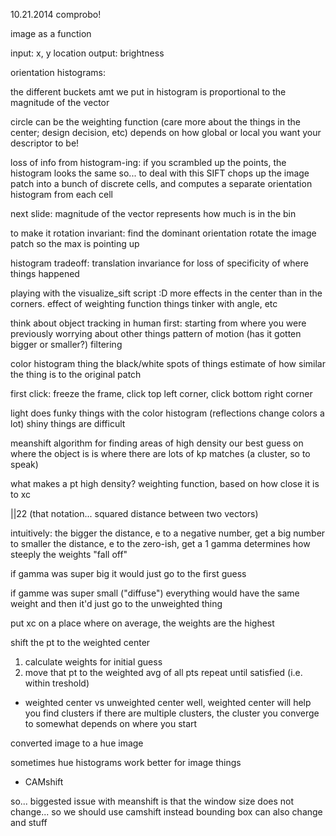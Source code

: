 10.21.2014
comprobo!

image as a function

input: x, y location
output: brightness

orientation histograms:

the different buckets
amt we put in histogram is proportional to the magnitude of the vector

circle can be the weighting function
(care more about the things in the center; design decision, etc)
depends on how global or local you want your descriptor to be!

loss of info from histogram-ing: if you scrambled up the points, the histogram looks the same
so... to deal with this SIFT chops up the image patch into a bunch of discrete cells, and computes a separate orientation histogram from each cell

next slide:
magnitude of the vector represents how much is in the bin

to make it rotation invariant:
find the dominant orientation
rotate the image patch so the max is pointing up


histogram tradeoff: 
translation invariance for loss of specificity of where things happened

playing with the visualize_sift script :D
    more effects in the center than in the corners. effect of weighting function things
    tinker with angle, etc



think about object tracking in human first:
    starting from where you were previously
    worrying about other things
    pattern of motion (has it gotten bigger or smaller?)
    filtering


color histogram thing
the black/white spots of things
estimate of how similar the thing is to the original patch

first click: freeze the frame, click top left corner, click bottom right corner


light does funky things with the color histogram (reflections change colors a lot)
shiny things are difficult

meanshift
algorithm for finding areas of high density
our best guess on where the object is is where there are lots of kp matches (a cluster, so to speak)

what makes a pt high density?
weighting function, based on how close it is to xc

||22 (that notation... squared distance between two vectors)

intuitively: 
the bigger the distance, e to a negative number, get a big number
to smaller the distance, e to the zero-ish, get a 1
gamma determines how steeply the weights "fall off"


if gamma was super big
it would just go to the first guess

if gamme was super small ("diffuse")
everything would have the same weight
and then it'd just go to the unweighted thing



put xc on a place where on average, the weights are the highest

shift the pt to the weighted center

1. calculate weights for initial guess
2. move that pt to the weighted avg of all pts
repeat until satisfied (i.e. within treshold)


- weighted center vs unweighted center
well, weighted center will help you find clusters
if there are multiple clusters, the cluster you converge to somewhat depends on where you start


converted image to a hue image

sometimes hue histograms work better for image things

- CAMshift

so... biggested issue with meanshift is that the window size does not change... so we should use camshift instead
bounding box can also change and stuff

